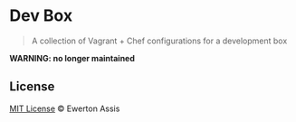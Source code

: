# Dev Box

> A collection of Vagrant + Chef configurations for a development box

**WARNING: no longer maintained**

## License

[MIT License](http://earaujoassis.mit-license.org/) &copy; Ewerton Assis
